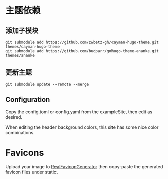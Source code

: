 # 主题依赖

## 添加子模块
```
git submodule add https://github.com/zwbetz-gh/cayman-hugo-theme.git themes/cayman-hugo-theme
git submodule add https://github.com/budparr/gohugo-theme-ananke.git themes/ananke
```

## 更新主题
```
git submodule update --remote --merge
```

## Configuration
Copy the config.toml or config.yaml from the exampleSite, then edit as desired.

When editing the header background colors, this site has some nice color combinations.

# Favicons
Upload your image to [RealFaviconGenerator](https://realfavicongenerator.net/) then copy-paste the generated favicon files under static.